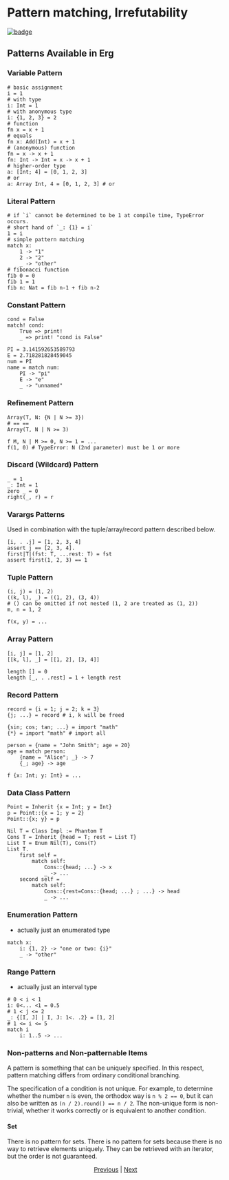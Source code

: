 # Pattern matching, Irrefutability

[![badge](https://img.shields.io/endpoint.svg?url=https%3A%2F%2Fgezf7g7pd5.execute-api.ap-northeast-1.amazonaws.com%2Fdefault%2Fsource_up_to_date%3Fowner%3Derg-lang%26repos%3Derg%26ref%3Dmain%26path%3Ddoc/EN/syntax/26_pattern_matching.md%26commit_hash%3D21e8145e83fb54ed77e7631deeee8a7e39b028a3)
](https://gezf7g7pd5.execute-api.ap-northeast-1.amazonaws.com/default/source_up_to_date?owner=erg-lang&repos=erg&ref=main&path=doc/EN/syntax/26_pattern_matching.md&commit_hash=21e8145e83fb54ed77e7631deeee8a7e39b028a3)

## Patterns Available in Erg

### Variable Pattern

```erg
# basic assignment
i = 1
# with type
i: Int = 1
# with anonymous type
i: {1, 2, 3} = 2
# function
fn x = x + 1
# equals
fn x: Add(Int) = x + 1
# (anonymous) function
fn = x -> x + 1
fn: Int -> Int = x -> x + 1
# higher-order type
a: [Int; 4] = [0, 1, 2, 3]
# or
a: Array Int, 4 = [0, 1, 2, 3] # or
```

### Literal Pattern

```erg
# if `i` cannot be determined to be 1 at compile time, TypeError occurs.
# short hand of `_: {1} = i`
1 = i
# simple pattern matching
match x:
    1 -> "1"
    2 -> "2"
    _ -> "other"
# fibonacci function
fib 0 = 0
fib 1 = 1
fib n: Nat = fib n-1 + fib n-2
```

### Constant Pattern

```erg
cond = False
match! cond:
    True => print!
    _ => print! "cond is False"

PI = 3.141592653589793
E = 2.718281828459045
num = PI
name = match num:
    PI -> "pi"
    E -> "e"
    _ -> "unnamed"
```

### Refinement Pattern

```erg
Array(T, N: {N | N >= 3})
# == ==
Array(T, N | N >= 3)

f M, N | M >= 0, N >= 1 = ...
f(1, 0) # TypeError: N (2nd parameter) must be 1 or more
```

### Discard (Wildcard) Pattern

```erg
_ = 1
_: Int = 1
zero _ = 0
right(_, r) = r
```

### Varargs Patterns

Used in combination with the tuple/array/record pattern described below.

```erg
[i, . .j] = [1, 2, 3, 4]
assert j == [2, 3, 4].
first|T|(fst: T, ...rest: T) = fst
assert first(1, 2, 3) == 1
```

### Tuple Pattern

```erg
(i, j) = (1, 2)
((k, l), _) = ((1, 2), (3, 4))
# () can be omitted if not nested (1, 2 are treated as (1, 2))
m, n = 1, 2

f(x, y) = ...
```

### Array Pattern

```erg
[i, j] = [1, 2]
[[k, l], _] = [[1, 2], [3, 4]]

length [] = 0
length [_, . .rest] = 1 + length rest
```

### Record Pattern

```erg
record = {i = 1; j = 2; k = 3}
{j; ...} = record # i, k will be freed

{sin; cos; tan; ...} = import "math"
{*} = import "math" # import all

person = {name = "John Smith"; age = 20}
age = match person:
    {name = "Alice"; _} -> 7
    {_; age} -> age

f {x: Int; y: Int} = ...
```

### Data Class Pattern

```erg
Point = Inherit {x = Int; y = Int}
p = Point::{x = 1; y = 2}
Point::{x; y} = p

Nil T = Class Impl := Phantom T
Cons T = Inherit {head = T; rest = List T}
List T = Enum Nil(T), Cons(T)
List T.
    first self =
        match self:
            Cons::{head; ...} -> x
            _ -> ...
    second self =
        match self:
            Cons::{rest=Cons::{head; ...} ; ...} -> head
            _ -> ...
```

### Enumeration Pattern

* actually just an enumerated type

```erg
match x:
    i: {1, 2} -> "one or two: {i}"
    _ -> "other"
```

### Range Pattern

* actually just an interval type

```erg
# 0 < i < 1
i: 0<... <1 = 0.5
# 1 < j <= 2
_: {[I, J] | I, J: 1<. .2} = [1, 2]
# 1 <= i <= 5
match i
    i: 1..5 -> ...
```

### Non-patterns and Non-patternable Items

A pattern is something that can be uniquely specified. In this respect, pattern matching differs from ordinary conditional branching.

The specification of a condition is not unique. For example, to determine whether the number `n` is even, the orthodox way is `n % 2 == 0`, but it can also be written as `(n / 2).round() == n / 2`.
The non-unique form is non-trivial, whether it works correctly or is equivalent to another condition.

#### Set

There is no pattern for sets. There is no pattern for sets because there is no way to retrieve elements uniquely.
They can be retrieved with an iterator, but the order is not guaranteed.

<p align='center'>
    <a href='./25_object_system.md'>Previous</a> | <a href='./27_comprehension.md'>Next</a>
</p>
